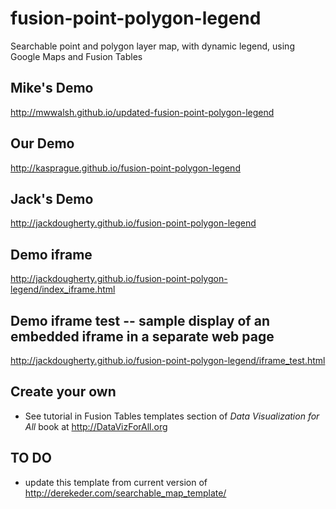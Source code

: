 fusion-point-polygon-legend
===============================

Searchable point and polygon layer map, with dynamic legend, using Google Maps and Fusion Tables

## Mike's Demo
http://mwwalsh.github.io/updated-fusion-point-polygon-legend


## Our Demo
http://kasprague.github.io/fusion-point-polygon-legend

## Jack's Demo
http://jackdougherty.github.io/fusion-point-polygon-legend

## Demo iframe
http://jackdougherty.github.io/fusion-point-polygon-legend/index_iframe.html

## Demo iframe test -- sample display of an embedded iframe in a separate web page
http://jackdougherty.github.io/fusion-point-polygon-legend/iframe_test.html

## Create your own
- See tutorial in Fusion Tables templates section of *Data Visualization for All* book at http://DataVizForAll.org

## TO DO
- update this template from current version of http://derekeder.com/searchable_map_template/
